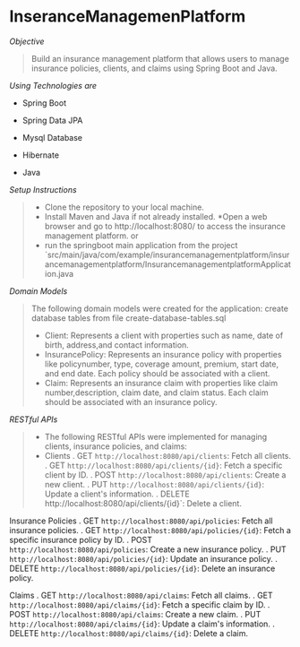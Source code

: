 # InseranceManagemenPlatform

*Objective*
> Build an insurance management platform that allows users to manage insurance policies, clients, and claims using Spring Boot and Java.

*Using Technologies are*
 * Spring Boot
 - Spring Data JPA
 + Mysql Database
 * Hibernate
 - Java


*Setup Instructions*
> * Clone the repository to your local machine.
> * Install Maven and Java if not already installed.
> *Open a web browser and go to http://localhost:8080/ to access the insurance management platform.
> or
> * run the springboot main application from the project `src/main/java/com/example/insurancemanagementplatform/insurancemanagementplatform/InsurancemanagementplatformApplication.java


*Domain Models*
> The following domain models were created for the application:
> create database tables from file create-database-tables.sql
> * Client: Represents a client with properties such as name, date of birth, address,and contact information.
> * InsurancePolicy: Represents an insurance policy with properties like policynumber, type, coverage amount, premium, start date, and end date. Each policy should be associated with a client.
> * Claim: Represents an insurance claim with properties like claim number,description, claim date, and claim status. Each claim should be associated with an insurance policy.

*RESTful APIs*
> * The following RESTful APIs were implemented for managing clients, insurance policies, and claims:
> * Clients
 . GET `http://localhost:8080/api/clients`: Fetch all clients.
 . GET `http://localhost:8080/api/clients/{id}`: Fetch a specific client by ID.
 . POST `http://localhost:8080/api/clients`: Create a new client.
 . PUT `http://localhost:8080/api/clients/{id}`: Update a client's information.
 . DELETE http://localhost:8080/api/clients/{id}`: Delete a client.
		
Insurance Policies
  . GET `http://localhost:8080/api/policies`: Fetch all insurance policies.
  . GET `http://localhost:8080/api/policies/{id}`: Fetch a specific insurance policy by ID.
  . POST `http://localhost:8080/api/policies`: Create a new insurance policy.
  . PUT `http://localhost:8080/api/policies/{id}`: Update an insurance policy.
  . DELETE `http://localhost:8080/api/policies/{id}`: Delete an insurance policy.
		
Claims
  . GET `http://localhost:8080/api/claims`: Fetch all claims.
  . GET `http://localhost:8080/api/claims/{id}`: Fetch a specific claim by ID.
  . POST `http://localhost:8080/api/claims`: Create a new claim.
  . PUT `http://localhost:8080/api/claims/{id}`: Update a claim's information.
  . DELETE `http://localhost:8080/api/claims/{id}`: Delete a claim.

